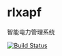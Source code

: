 # rlxapf
智能电力管理系统

[![Build Status](https://travis-ci.org/taowenyin/RLXAPF.svg?branch=master)](https://travis-ci.org/taowenyin/RLXAPF)